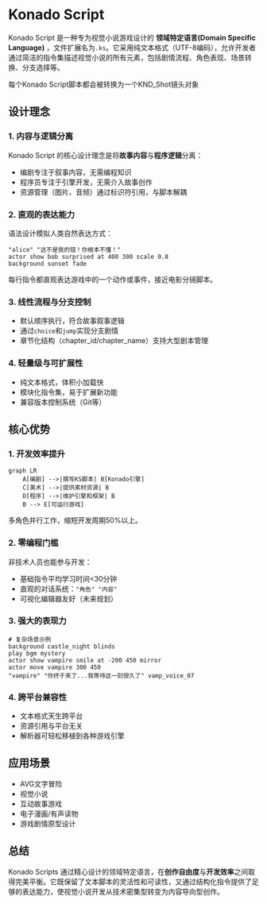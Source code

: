 # Konado Script

Konado Script 是一种专为视觉小说游戏设计的 **领域特定语言(Domain Specific Language)** ，文件扩展名为`.ks`。它采用纯文本格式（UTF-8编码），允许开发者通过简洁的指令集描述视觉小说的所有元素，包括剧情流程、角色表现、场景转换、分支选择等。

每个Konado Script脚本都会被转换为一个KND_Shot镜头对象

## 设计理念

### 1. 内容与逻辑分离
Konado Script 的核心设计理念是将**故事内容**与**程序逻辑**分离：
- 编剧专注于叙事内容，无需编程知识
- 程序员专注于引擎开发，无需介入故事创作
- 资源管理（图片、音频）通过标识符引用，与脚本解耦

### 2. 直观的表达能力
语法设计模拟人类自然表达方式：
```text
"alice" "这不是我的错！你根本不懂！"
actor show bob surprised at 400 300 scale 0.8
background sunset fade
```
每行指令都直观表达游戏中的一个动作或事件，接近电影分镜脚本。

### 3. 线性流程与分支控制
- 默认顺序执行，符合故事叙事逻辑
- 通过`choice`和`jump`实现分支剧情
- 章节化结构（chapter_id/chapter_name）支持大型剧本管理

### 4. 轻量级与可扩展性
- 纯文本格式，体积小加载快
- 模块化指令集，易于扩展新功能
- 兼容版本控制系统（Git等）

## 核心优势

### 1. 开发效率提升
```mermaid
graph LR
    A[编剧] -->|撰写KS脚本| B[Konado引擎]
    C[美术] -->|提供素材资源| B
    D[程序] -->|维护引擎和框架| B
    B --> E[可运行游戏]
```
多角色并行工作，缩短开发周期50%以上。

### 2. 零编程门槛
非技术人员也能参与开发：
- 基础指令平均学习时间<30分钟
- 直观的对话系统：`"角色" "内容"`
- 可视化编辑器友好（未来规划）

### 3. 强大的表现力
```text
# 复杂场景示例
background castle_night blinds
play bgm mystery
actor show vampire smile at -200 450 mirror
actor move vampire 300 450
"vampire" "你终于来了...我等待这一刻很久了" vamp_voice_07
```

### 4. 跨平台兼容性
- 文本格式天生跨平台
- 资源引用与平台无关
- 解析器可轻松移植到各种游戏引擎


## 应用场景

- AVG文字冒险
- 视觉小说
- 互动故事游戏
- 电子漫画/有声读物
- 游戏剧情原型设计

## 总结

Konado Scripts 通过精心设计的领域特定语言，在**创作自由度**与**开发效率**之间取得完美平衡。它既保留了文本脚本的灵活性和可读性，又通过结构化指令提供了足够的表达能力，使视觉小说开发从技术密集型转变为内容导向型创作。